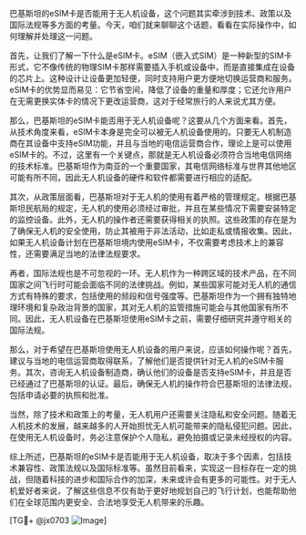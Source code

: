 巴基斯坦的eSIM卡是否能用于无人机设备，这个问题其实牵涉到技术、政策以及国际法规等多方面的考量。今天，咱们就来聊聊这个话题，看看在实际操作中，如何理解并处理这一问题。

首先，让我们了解一下什么是eSIM卡。eSIM（嵌入式SIM）是一种新型的SIM卡形式，它不像传统的物理SIM卡那样需要插入手机或设备中，而是直接集成在设备的芯片上。这种设计让设备更加轻便，同时支持用户更方便地切换运营商和服务。eSIM卡的优势显而易见：它节省空间，降低了设备的重量和厚度；它还允许用户在无需更换实体卡的情况下更改运营商，这对于经常旅行的人来说尤其方便。

那么，巴基斯坦的eSIM卡能否用于无人机设备呢？这要从几个方面来看。首先，从技术角度来看，eSIM卡本身是完全可以被无人机设备使用的。只要无人机制造商在其设备中支持eSIM功能，并且与当地的电信运营商合作，理论上是可以使用eSIM卡的。不过，这里有一个关键点，那就是无人机设备必须符合当地电信网络的技术标准。巴基斯坦作为南亚的一个重要国家，其电信网络标准与世界其他地区可能有所不同，因此无人机设备的硬件和软件都需要进行相应的适配。

其次，从政策层面看，巴基斯坦对于无人机的使用有着严格的管理规定。根据巴基斯坦民航局的规定，无人机的使用必须经过审批，并且在某些情况下需要安装特定的监控设备。此外，无人机的操作者还需要获得相关的执照。这些政策的存在是为了确保无人机的安全使用，防止其被用于非法活动，比如走私或情报收集。因此，如果无人机设备计划在巴基斯坦境内使用eSIM卡，不仅需要考虑技术上的兼容性，还需要满足当地的法律法规要求。

再者，国际法规也是不可忽视的一环。无人机作为一种跨区域的技术产品，在不同国家之间飞行时可能会面临不同的法律挑战。例如，某些国家可能对无人机的通信方式有特殊的要求，包括使用的频段和信号强度等。巴基斯坦作为一个拥有独特地理环境和复杂政治背景的国家，其对无人机的监管措施可能会与其他国家有所不同。因此，无人机设备在巴基斯坦使用eSIM卡之前，需要仔细研究并遵守相关的国际法规。

那么，对于希望在巴基斯坦使用无人机设备的用户来说，应该如何操作呢？首先，建议与当地的电信运营商取得联系，了解他们是否提供针对无人机的eSIM卡服务。其次，咨询无人机设备制造商，确认他们的设备是否支持eSIM卡，并且是否已经通过了巴基斯坦的认证。最后，确保无人机的操作符合巴基斯坦的法律法规，包括申请必要的执照和批准。

当然，除了技术和政策上的考量，无人机用户还需要关注隐私和安全问题。随着无人机技术的发展，越来越多的人开始担忧无人机可能带来的隐私侵犯问题。因此，在使用无人机设备时，务必注意保护个人隐私，避免拍摄或记录未经授权的内容。

综上所述，巴基斯坦的eSIM卡是否能用于无人机设备，取决于多个因素，包括技术兼容性、政策法规以及国际标准等。虽然目前看来，实现这一目标存在一定的挑战，但随着科技的进步和国际合作的加深，未来或许会有更多的可能性。对于无人机爱好者来说，了解这些信息不仅有助于更好地规划自己的飞行计划，也能帮助他们在全球范围内更安全、合法地享受无人机带来的乐趣。

[TG💪+ @jx0703 ![Image](https://github.com/user-attachments/assets/dbca1d08-cadb-493c-b0ec-ad6f7a83f270)]